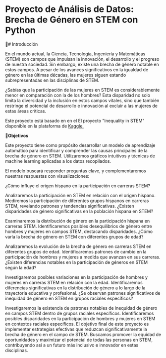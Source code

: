 # Proyecto de Análisis de Datos: Brecha de Género en STEM con Python

:open_book:# Introducción

En el mundo actual, la Ciencia, Tecnología, Ingeniería y Matemáticas (STEM) son campos que impulsan la innovación, el desarrollo y el progreso de nuestra sociedad. Sin embargo, existe una brecha de género notable en estos campos. A pesar de los avances significativos en la igualdad de género en las últimas décadas, las mujeres siguen estando subrepresentadas en las disciplinas de STEM.

¿Sabías que la participación de las mujeres en STEM es considerablemente menor en comparación con la de los hombres? Esta disparidad no solo limita la diversidad y la inclusión en estos campos vitales, sino que también restringe el potencial de desarrollo e innovación al excluir a las mujeres de estas áreas críticas.

Este proyecto está basado en en el El proyecto "Inequality in STEM" disponible en la plataforma de [Kaggle.](https://www.kaggle.com/code/minkles/inequality-in-stem/notebook)

:dart:**Objetivos**


Este proyecto tiene como propósito desarrollar un modelo de aprendizaje automático para identificar y comprender las causas principales de la brecha de género en STEM. Utilizaremos gráficos intuitivos y técnicas de machine learning aplicadas a los datos recopilados.

El modelo buscará responder preguntas clave, y complementaremos nuestras respuestas con visualizaciones:

¿Cómo influye el origen hispano en la participación en carreras STEM?

Analizaremos la participación en STEM en relación con el origen hispano.
Mediremos la participación de diferentes grupos hispanos en carreras STEM, revelando patrones y tendencias significativas.
¿Existen disparidades de género significativas en la población hispana en STEM?

Examinaremos la distribución de género en la participación hispana en carreras STEM.
Identificaremos posibles desequilibrios de género entre hombres y mujeres en campos STEM, destacando disparidades.
¿Cómo varía la brecha de género en STEM con diferentes grupos de edad?

Analizaremos la evolución de la brecha de género en carreras STEM en diferentes grupos de edad.
Identificaremos patrones de cambio en la participación de hombres y mujeres a medida que avanzan en sus carreras.
¿Existen diferencias notables en la participación de géneros en STEM según la edad?

Investigaremos posibles variaciones en la participación de hombres y mujeres en carreras STEM en relación con la edad.
Identificaremos diferencias significativas en la distribución de género a lo largo de la trayectoria educativa y profesional.
¿Se observan patrones significativos de inequidad de género en STEM en grupos raciales específicos?

Investigaremos la existencia de patrones notables de inequidad de género en campos STEM dentro de grupos raciales específicos.
Identificaremos posibles disparidades en la participación de hombres y mujeres en STEM en contextos raciales específicos.
El objetivo final de este proyecto es implementar estrategias efectivas que reduzcan significativamente la brecha de género en el campo de STEM. Buscamos promover la equidad de oportunidades y maximizar el potencial de todas las personas en STEM, contribuyendo así a un futuro más inclusivo e innovador en estas disciplinas.


